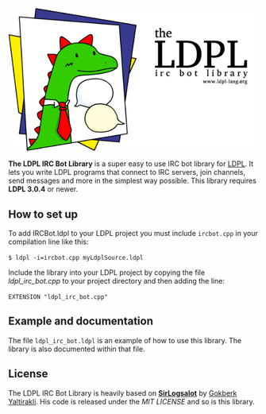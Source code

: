 ![The LDPL IRC Bot Library](images/ldpl-irc-logo.png)

**The LDPL IRC Bot Library** is a super easy to use IRC bot library for [LDPL](https://www.github.com/lartu/ldpl).
It lets you write LDPL programs that connect to IRC servers, join channels, send messages and more in the simplest
way possible. This library requires **LDPL 3.0.4** or newer.

## How to set up
To add IRCBot.ldpl to your LDPL project you must include `ircbot.cpp` in your compilation line like this:

`$ ldpl -i=ircbot.cpp myLdplSource.ldpl`

Include the library into your LDPL project by copying the file *ldpl_irc_bot.cpp*
to your project directory and then adding the line:

`EXTENSION "ldpl_irc_bot.cpp"`

## Example and documentation
The file `ldpl_irc_bot.ldpl` is an example of how to use this library. The library is also documented within that file.

## License
The LDPL IRC Bot Library is heavily based on [**SirLogsalot**](https://github.com/gkbrk/SirLogsalot)
by [Gokberk Yaltirakli](https://github.com/gkbrk). His code is released under the *MIT LICENSE*
and so is this library.
